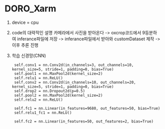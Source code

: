 # DORO_Xarm

1) device = cpu
2) code의 대략적인 설명
 카메라에서 사진을 받아온다
-> oxcrop코드에서 9등분하여 inferance파일에 저장
-> inferance파일에서 받아와 customDataset 제작
-> 이후 추론 진행
3) 학습 신경망(CNN)
    
        self.conv1 = nn.Conv2d(in_channels=3, out_channels=10, kernel_size=5, stride=1, padding=0, bias=True)
        self.pool1 = nn.MaxPool2d(kernel_size=2)
        self.relu1 = nn.ReLU()
        self.conv2 = nn.Conv2d(in_channels=10, out_channels=20, kernel_size=5, stride=1, padding=0, bias=True)
        self.drop2 = nn.Dropout2d(p=0.5)
        self.pool2 = nn.MaxPool2d(kernel_size=2)
        self.relu2 = nn.ReLU()

        self.fc1 = nn.Linear(in_features=9680, out_features=50, bias=True)
        self.relu1_fc1 = nn.ReLU()

        self.fc2 = nn.Linear(in_features=50, out_features=2, bias=True)
